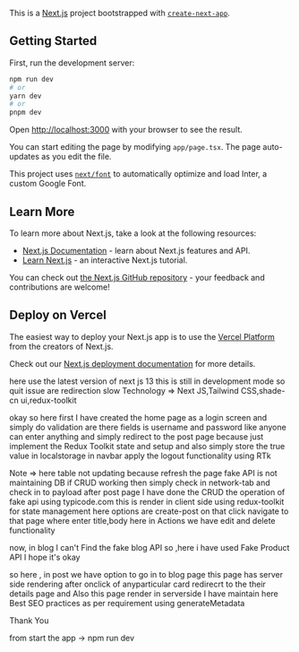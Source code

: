 This is a [Next.js](https://nextjs.org/) project bootstrapped with [`create-next-app`](https://github.com/vercel/next.js/tree/canary/packages/create-next-app).

## Getting Started

First, run the development server:

```bash
npm run dev
# or
yarn dev
# or
pnpm dev
```

Open [http://localhost:3000](http://localhost:3000) with your browser to see the result.

You can start editing the page by modifying `app/page.tsx`. The page auto-updates as you edit the file.

This project uses [`next/font`](https://nextjs.org/docs/basic-features/font-optimization) to automatically optimize and load Inter, a custom Google Font.

## Learn More

To learn more about Next.js, take a look at the following resources:

- [Next.js Documentation](https://nextjs.org/docs) - learn about Next.js features and API.
- [Learn Next.js](https://nextjs.org/learn) - an interactive Next.js tutorial.

You can check out [the Next.js GitHub repository](https://github.com/vercel/next.js/) - your feedback and contributions are welcome!

## Deploy on Vercel

The easiest way to deploy your Next.js app is to use the [Vercel Platform](https://vercel.com/new?utm_medium=default-template&filter=next.js&utm_source=create-next-app&utm_campaign=create-next-app-readme) from the creators of Next.js.

Check out our [Next.js deployment documentation](https://nextjs.org/docs/deployment) for more details.



<!-- about this demo -->

here use the latest version of next js 13 this is still in development mode so quit issue are redirection slow 
Technology => Next JS,Tailwind CSS,shade-cn ui,redux-toolkit

okay so here first I have created the home page as a login screen and simply do validation are there fields is username and password like  anyone can enter anything and simply redirect to the post page because just implement the Redux Toolkit state and setup and also 
simply store the true value in localstorage in navbar apply the logout functionality using RTk 


Note => here table not updating because refresh the page fake API is not maintaining DB if CRUD working then simply check in network-tab and check in to payload
after post page I have done the CRUD the operation  of fake api using typicode.com this is render in client side using redux-toolkit 
for state management here options are create-post on that click navigate to that page where enter title,body here in Actions
we have edit and delete functionality

now, in blog I can't Find the fake blog API so ,here i have used Fake Product API I hope it's okay 

so here , in post we have option to go in to blog page 
this page has server side rendering 
after onclick of anyparticular card redirecrt to the their details page and Also this page render in serverside 
I have maintain here Best SEO practices as per requirement using generateMetadata 

Thank You

from start the app -> npm run dev
